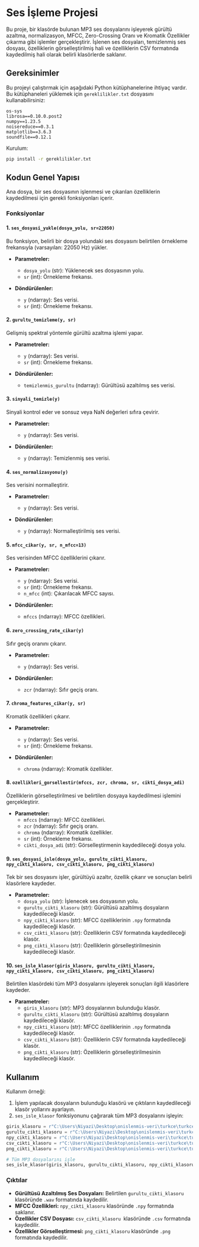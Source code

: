 
# Ses İşleme Projesi

Bu proje, bir klasörde bulunan MP3 ses dosyalarını işleyerek gürültü azaltma, normalizasyon, MFCC, Zero-Crossing Oranı ve Kromatik Özellikler çıkarma gibi işlemler gerçekleştirir. İşlenen ses dosyaları, temizlenmiş ses dosyası, özelliklerin görselleştirilmiş hali ve özelliklerin CSV formatında kaydedilmiş hali olarak belirli klasörlerde saklanır.

## Gereksinimler

Bu projeyi çalıştırmak için aşağıdaki Python kütüphanelerine ihtiyaç vardır. Bu kütüphaneleri yüklemek için `gereklilikler.txt` dosyasını kullanabilirsiniz:

```
os-sys
librosa==0.10.0.post2
numpy==1.23.5
noisereduce==0.3.1
matplotlib==3.6.3
soundfile==0.12.1
```

Kurulum:
```bash
pip install -r gereklilikler.txt
```

## Kodun Genel Yapısı

Ana dosya, bir ses dosyasının işlenmesi ve çıkarılan özelliklerin kaydedilmesi için gerekli fonksiyonları içerir.

### Fonksiyonlar

#### 1. `ses_dosyasi_yukle(dosya_yolu, sr=22050)`
Bu fonksiyon, belirli bir dosya yolundaki ses dosyasını belirtilen örnekleme frekansıyla (varsayılan: 22050 Hz) yükler.

- **Parametreler:**
  - `dosya_yolu` (str): Yüklenecek ses dosyasının yolu.
  - `sr` (int): Örnekleme frekansı.

- **Döndürülenler:**
  - `y` (ndarray): Ses verisi.
  - `sr` (int): Örnekleme frekansı.

#### 2. `gurultu_temizleme(y, sr)`
Gelişmiş spektral yöntemle gürültü azaltma işlemi yapar.

- **Parametreler:**
  - `y` (ndarray): Ses verisi.
  - `sr` (int): Örnekleme frekansı.

- **Döndürülenler:**
  - `temizlenmis_gurultu` (ndarray): Gürültüsü azaltılmış ses verisi.

#### 3. `sinyali_temizle(y)`
Sinyali kontrol eder ve sonsuz veya NaN değerleri sıfıra çevirir.

- **Parametreler:**
  - `y` (ndarray): Ses verisi.

- **Döndürülenler:**
  - `y` (ndarray): Temizlenmiş ses verisi.

#### 4. `ses_normalizasyonu(y)`
Ses verisini normalleştirir.

- **Parametreler:**
  - `y` (ndarray): Ses verisi.

- **Döndürülenler:**
  - `y` (ndarray): Normalleştirilmiş ses verisi.

#### 5. `mfcc_cikar(y, sr, n_mfcc=13)`
Ses verisinden MFCC özelliklerini çıkarır.

- **Parametreler:**
  - `y` (ndarray): Ses verisi.
  - `sr` (int): Örnekleme frekansı.
  - `n_mfcc` (int): Çıkarılacak MFCC sayısı.

- **Döndürülenler:**
  - `mfccs` (ndarray): MFCC özellikleri.

#### 6. `zero_crossing_rate_cikar(y)`
Sıfır geçiş oranını çıkarır.

- **Parametreler:**
  - `y` (ndarray): Ses verisi.

- **Döndürülenler:**
  - `zcr` (ndarray): Sıfır geçiş oranı.

#### 7. `chroma_features_cikar(y, sr)`
Kromatik özellikleri çıkarır.

- **Parametreler:**
  - `y` (ndarray): Ses verisi.
  - `sr` (int): Örnekleme frekansı.

- **Döndürülenler:**
  - `chroma` (ndarray): Kromatik özellikler.

#### 8. `ozellikleri_gorsellestir(mfccs, zcr, chroma, sr, cikti_dosya_adi)`
Özelliklerin görselleştirilmesi ve belirtilen dosyaya kaydedilmesi işlemini gerçekleştirir.

- **Parametreler:**
  - `mfccs` (ndarray): MFCC özellikleri.
  - `zcr` (ndarray): Sıfır geçiş oranı.
  - `chroma` (ndarray): Kromatik özellikler.
  - `sr` (int): Örnekleme frekansı.
  - `cikti_dosya_adi` (str): Görselleştirmenin kaydedileceği dosya yolu.

#### 9. `ses_dosyasi_isle(dosya_yolu, gurultu_cikti_klasoru, npy_cikti_klasoru, csv_cikti_klasoru, png_cikti_klasoru)`
Tek bir ses dosyasını işler, gürültüyü azaltır, özellik çıkarır ve sonuçları belirli klasörlere kaydeder.

- **Parametreler:**
  - `dosya_yolu` (str): İşlenecek ses dosyasının yolu.
  - `gurultu_cikti_klasoru` (str): Gürültüsü azaltılmış dosyaların kaydedileceği klasör.
  - `npy_cikti_klasoru` (str): MFCC özelliklerinin `.npy` formatında kaydedileceği klasör.
  - `csv_cikti_klasoru` (str): Özelliklerin CSV formatında kaydedileceği klasör.
  - `png_cikti_klasoru` (str): Özelliklerin görselleştirilmesinin kaydedileceği klasör.

#### 10. `ses_isle_klasor(giris_klasoru, gurultu_cikti_klasoru, npy_cikti_klasoru, csv_cikti_klasoru, png_cikti_klasoru)`
Belirtilen klasördeki tüm MP3 dosyalarını işleyerek sonuçları ilgili klasörlere kaydeder.

- **Parametreler:**
  - `giris_klasoru` (str): MP3 dosyalarının bulunduğu klasör.
  - `gurultu_cikti_klasoru` (str): Gürültüsü azaltılmış dosyaların kaydedileceği klasör.
  - `npy_cikti_klasoru` (str): MFCC özelliklerinin `.npy` formatında kaydedileceği klasör.
  - `csv_cikti_klasoru` (str): Özelliklerin CSV formatında kaydedileceği klasör.
  - `png_cikti_klasoru` (str): Özelliklerin görselleştirilmesinin kaydedileceği klasör.

## Kullanım

Kullanım örneği:

1. İşlem yapılacak dosyaların bulunduğu klasörü ve çıktıların kaydedileceği klasör yollarını ayarlayın.
2. `ses_isle_klasor` fonksiyonunu çağırarak tüm MP3 dosyalarını işleyin:

```python
giris_klasoru = r"C:\Users\Niyazi\Desktop\onislenmis-veri\turkce\turkce-ham"
gurultu_cikti_klasoru = r"C:\Users\Niyazi\Desktop\onislenmis-veri\turkce\turkce_gurultu_temizleme"
npy_cikti_klasoru = r"C:\Users\Niyazi\Desktop\onislenmis-veri\turkce\turkce_npy"
csv_cikti_klasoru = r"C:\Users\Niyazi\Desktop\onislenmis-veri\turkce\turkce_csv"
png_cikti_klasoru = r"C:\Users\Niyazi\Desktop\onislenmis-veri\turkce\turkce_png"

# Tüm MP3 dosyalarını işle
ses_isle_klasor(giris_klasoru, gurultu_cikti_klasoru, npy_cikti_klasoru, csv_cikti_klasoru, png_cikti_klasoru)
```

### Çıktılar

- **Gürültüsü Azaltılmış Ses Dosyaları:** Belirtilen `gurultu_cikti_klasoru` klasöründe `.wav` formatında kaydedilir.
- **MFCC Özellikleri:** `npy_cikti_klasoru` klasöründe `.npy` formatında saklanır.
- **Özellikler CSV Dosyası:** `csv_cikti_klasoru `klasöründe `.csv` formatında kaydedilir.
- **Özellikler Görselleştirmesi:** `png_cikti_klasoru` klasöründe `.png` formatında kaydedilir.

